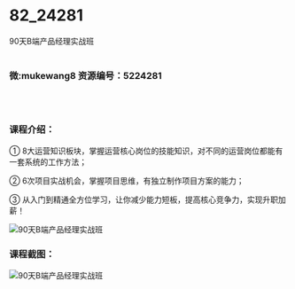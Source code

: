 # 82_24281
90天B端产品经理实战班
<br/></br>
<h3>微:mukewang8 资源编号：5224281</h3>
<br/></br>
<h3>课程介绍：</h3>
<p>① 8大运营知识板块，掌握运营核心岗位的技能知识，对不同的运营岗位都能有一套系统的工作方法；</p>
<p>② 6次项目实战机会，掌握项目思维，有独立制作项目方案的能力；</p>
<p>③ 从入门到精通全方位学习，让你减少能力短板，提高核心竞争力，实现升职加薪！</p>
<p><img src="https://www.ko996.com/wp-content/uploads/img/2022/05/1-78.png" alt="90天B端产品经理实战班"></p>
<div class="info-desc">
<h3>课程截图：</h3>
<p><img src="https://www.ko996.com/wp-content/uploads/img/2022/05/2-69.png" alt="90天B端产品经理实战班"></p>


			
</div>
